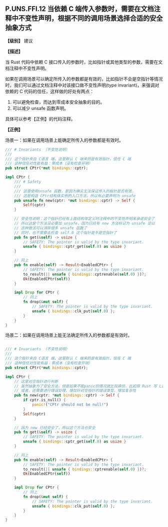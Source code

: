 ## P.UNS.FFI.12 当依赖 C 端传入参数时，需要在文档注释中不变性声明，根据不同的调用场景选择合适的安全抽象方式

**【级别】** 建议

**【描述】**

当 Rust 代码中依赖 C 接口传入的参数时，比如指针或其他类型的参数，需要在文档注释中不变性声明。

如果在调用场景可以确定所传入的参数都是有效的，比如指针不会是空指针等情况时，我们可以通过文档注释中对该接口做不变性声明(type invariant)，来强调对依赖的 C 代码的信任，这样做的好处有两点：

1. 可以避免检查，而达到零成本安全抽象的目的。
2. 可以减少 unsafe 函数声明。

具体可以参考【正例】的代码注释。

**【正例】**

场景一：如果在调用场景上能确定所传入的参数都是有效时。

```rust
/// # Invariants （不变性说明）
///
/// 这个指针来自 C语言 端，这里默认 C 端来的是有效指针，信任 C 端
/// 这种信任对性能有益：零成本（没有检查开销）
pub struct CPtr(*mut bindings::cptr);

impl CPtr {
    /// # Safety
    ///
    /// 这里使用unsafe 函数，是因为确实无法保证传入的指针是否有效，
    /// 这是构造 CPtr结构体实例的入口方法，所以有必要声明为 unsafe
    pub unsafe fn new(cptr: *mut bindings::cptr) -> Self {
        Self(cptr)
    }

    // 安全性说明：这个指针已经有上面结构体定义时注释中的不变性声明来承诺安全了
    // 所以这是个方法没必要加 unsafe，因为已经有 new 方法标记为 unsafe 足以
    // 这种做法可以消除很多 unsafe 函数了
    // 同时，也不需要去检查 self.0 这个指针是不是空指针了
    pub fn get(&self) -> usize {
        // SAFETY: The pointer is valid by the type invariant.
        unsafe { bindings::cptr_get(self.0) as usize }
    }

    // 同上
    pub fn enable(self) -> Result<EnabledCPtr> {
        // SAFETY: The pointer is valid by the type invariant.
        to_result(|| unsafe { bindings::cptrenable(self.0) })?;
        Ok(EnabledCPtr(self))
    }

    impl Drop for CPtr {
        // 同上
        fn drop(&mut self) {
            // SAFETY: The pointer is valid by the type invariant.
            unsafe { bindings::clk_put(self.0) };
        }
    }
}
```

场景二：如果在调用场景上能无法确定所传入的参数都是有效时。

```rust

/// # Invariants （不变性说明）
///
/// 这个指针来自 C语言 端，这里默认 C 端来的是有效指针，信任 C 端
/// 这种信任对性能有益：零成本（没有检查开销）
pub struct CPtr(*mut bindings::cptr);

impl CPtr {
    // 这里对空指针进行判断
    // 虽然抽象为了安全方法，但是如果不能panic的情况就比较麻烦，比如用 Rust 写 Linux 内核驱动
    // 或者，还需要进行错误处理，增加针对空指针的错误类型，增加复杂性
    pub fn new(cptr: *mut bindings::cptr) -> Self {
        if cptr.is_null() {
            panic!("CPtr should not be null!")
        }
        Self(cptr)
    }

    // 因为 new 已经安全了，所以这个方法也安全
    pub fn get(&self) -> usize {
        // SAFETY: The pointer is valid by the type invariant.
        unsafe { bindings::cptr_get(self.0) as usize }
    }

    // 同上
    pub fn enable(self) -> Result<EnabledCPtr> {
        // SAFETY: The pointer is valid by the type invariant.
        to_result(|| unsafe { bindings::cptrenable(self.0) })?;
        Ok(EnabledCPtr(self))
    }

    impl Drop for CPtr {
        // 同上
        fn drop(&mut self) {
            // SAFETY: The pointer is valid by the type invariant.
            unsafe { bindings::clk_put(self.0) };
        }
    }
}
```
